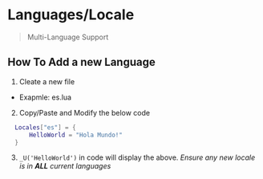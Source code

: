 # Languages/Locale
> Multi-Language Support

## How To Add a new Language
1. Cleate a new file 
  - Exapmle: es.lua
2. Copy/Paste and Modify the below code
  ```lua
    Locales["es"] = {
        HelloWorld = "Hola Mundo!"
    }
  ```
3. `_U('HelloWorld')` in code will display the above. _Ensure any new locale is in **ALL** current languages_